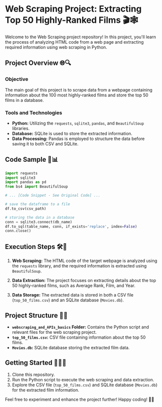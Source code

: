 # Web Scraping Project: Extracting Top 50 Highly-Ranked Films 🎬🕸️

Welcome to the Web Scraping project repository! In this project, you'll learn the process of
analyzing HTML code from a web page and extracting required information using web scraping in Python. 

## Project Overview 🌐🔍

### Objective
The main goal of this project is to scrape data from a webpage containing information about
the 100 most highly-ranked films and store the top 50 films in a database.

### Tools and Technologies
- **Python:** Utilizing the `requests`, `sqlite3`, `pandas`, and `BeautifulSoup` libraries.
- **Database:** SQLite is used to store the extracted information.
- **Data Processing:** Pandas is employed to structure the data before saving it to both CSV and SQLite.

## Code Sample 🚀📊

``` python
import requests
import sqlite3
import pandas as pd
from bs4 import BeautifulSoup

# ... [Code Snippet - See Original Code] ...

# save the dataframe to a file
df.to_csv(csv_path)

# storing the data in a database
conn = sqlite3.connect(db_name)
df.to_sql(table_name, conn, if_exists='replace', index=False)
conn.close()
```

## Execution Steps 🛠️🚀

1. **Web Scraping:** The HTML code of the target webpage is analyzed using the `requests` library, and the required information is extracted using `BeautifulSoup`.

2. **Data Extraction:** The project focuses on extracting details about the top 50 highly-ranked films, such as Average Rank, Film, and Year.

3. **Data Storage:** The extracted data is stored in both a CSV file (`top_50_films.csv`) and an SQLite database (`Movies.db`).

## Project Structure 📁🌐

- **`webscraping_and_APIs_basics` Folder:** Contains the Python script and relevant files for the web scraping project.
- **`top_50_films.csv`:** CSV file containing information about the top 50 films.
- **`Movies.db`:** SQLite database storing the extracted film data.

## Getting Started 🚀👨‍💻

1. Clone this repository.
2. Run the Python script to execute the web scraping and data extraction.
3. Explore the CSV file (`top_50_films.csv`) and SQLite database (`Movies.db`) for the extracted film information.

Feel free to experiment and enhance the project further! Happy coding! 🚀🎥
